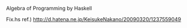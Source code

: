 Algebra of Programming by Haskell

Fix.hs
  ref.) http://d.hatena.ne.jp/KeisukeNakano/20090320/1237559049
